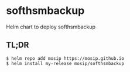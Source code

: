 # softhsmbackup

Helm chart to deploy softhsmbackup

## TL;DR

```console
$ helm repo add mosip https://mosip.github.io
$ helm install my-release mosip/softhsmbackup
```
